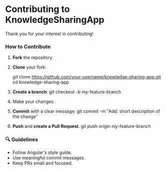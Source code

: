 # Contributing to KnowledgeSharingApp

Thank you for your interest in contributing! 

### How to Contribute

1. **Fork** the repository.
2. **Clone** your fork:

   git clone https://github.com/your-username/knowledge-sharing-app.git
   cd knowledge-sharing-app

3. **Create a branch**:
    git checkout -b my-feature-branch

4. Make your changes.
5. **Commit** with a clear message:
    git commit -m "Add: short description of the change"

6. **Push** and **create a Pull Request**.
    git push origin my-feature-branch





### 🔍 Guidelines

- Follow Angular's style guide.
- Use meaningful commit messages.
- Keep PRs small and focused.
